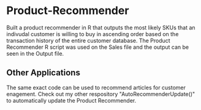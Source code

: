 # Product-Recommender
Built a product recommender in R that outputs the most likely SKUs that an indivudal customer is willing to buy in ascending order based on the transaction history of the entire customer database. The Product Recommender R script was used on the Sales file and the output can be seen in the Output file. 
 ## Other Applications
The same exact code can be used to recommend articles for customer enagement. Check out my other respository "AutoRecommenderUpdate()" to automatically update the Product Recommender. 
